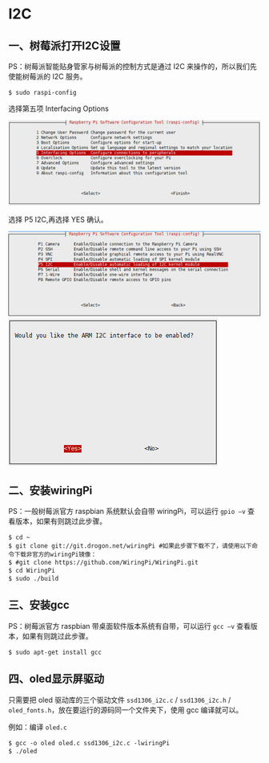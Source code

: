 # I2C

## 一、树莓派打开I2C设置

PS：树莓派智能贴身管家与树莓派的控制方式是通过 I2C 来操作的，所以我们先使能树莓派的 I2C 服务。

```shell
$ sudo raspi-config
```

选择第五项 Interfacing Options

![RPi_front][4]

选择 P5 I2C,再选择 YES 确认。

![RPi_front][5]
![RPi_front][6]

## 二、安装wiringPi 

PS：一般树莓派官方 raspbian 系统默认会自带 wiringPi，可以运行 `gpio –v` 查看版本，如果有则跳过此步骤。

```shell
$ cd ~
$ git clone git://git.drogon.net/wiringPi #如果此步骤下载不了，请使用以下命令下载非官方的wiringPi镜像：
$ #git clone https://github.com/WiringPi/WiringPi.git
$ cd WiringPi
$ sudo ./build
```

## 三、安装gcc

PS：树莓派官方 raspbian 带桌面软件版本系统有自带，可以运行 `gcc –v` 查看版本，如果有则跳过此步骤。

```shell
$ sudo apt-get install gcc
```

## 四、oled显示屏驱动

只需要把 oled 驱动库的三个驱动文件 `ssd1306_i2c.c` / `ssd1306_i2c.h` / `oled_fonts.h`，放在要运行的源码同一个文件夹下，使用 gcc 编译就可以。

例如：编译 `oled.c`

```shell
$ gcc -o oled oled.c ssd1306_i2c.c -lwiringPi
$ ./oled
```

[4]: ./Picture4.png
[5]: ./Picture5.png
[6]: ./Picture6.png